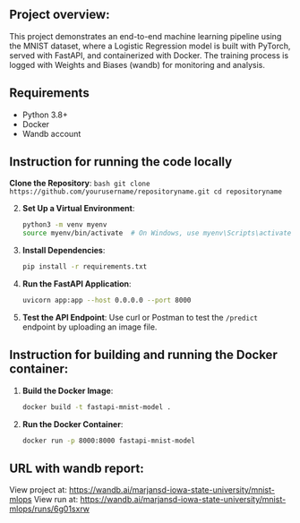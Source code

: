 ## Project overview:

This project demonstrates an end-to-end machine learning pipeline using the MNIST dataset, where a Logistic Regression model is built with PyTorch, served with FastAPI, and containerized with Docker. The training process is logged with Weights and Biases (wandb) for monitoring and analysis.

## Requirements 
- Python 3.8+
- Docker
- Wandb account

## Instruction for running the code locally
**Clone the Repository**:
    ```bash
    git clone https://github.com/yourusername/repositoryname.git
    cd repositoryname
    ```

2. **Set Up a Virtual Environment**:
    ```bash
    python3 -m venv myenv
    source myenv/bin/activate  # On Windows, use myenv\Scripts\activate
    ```

3. **Install Dependencies**:
    ```bash
    pip install -r requirements.txt
    ```

4. **Run the FastAPI Application**:
    ```bash
    uvicorn app:app --host 0.0.0.0 --port 8000
    ```

5. **Test the API Endpoint**: Use curl or Postman to test the `/predict` endpoint by uploading an image file.

## Instruction for building and running the Docker container:

1. **Build the Docker Image**:
    ```bash
    docker build -t fastapi-mnist-model .
    ```

2. **Run the Docker Container**:
    ```bash
    docker run -p 8000:8000 fastapi-mnist-model
    ```


## URL with wandb report: 
View project at: https://wandb.ai/marjansd-iowa-state-university/mnist-mlops
View run at: https://wandb.ai/marjansd-iowa-state-university/mnist-mlops/runs/6g01sxrw